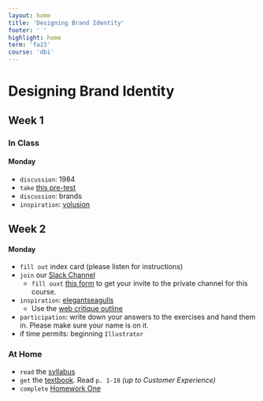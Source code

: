 ```yaml
---
layout: home
title: 'Designing Brand Identity'
footer: ' '
highlight: home
term: 'fa23'
course: 'dbi'
---
```


<h1 class="display-1">Designing Brand Identity</h1>

## Week 1

### In Class
#### Monday
* `discussion`: 1984
* `take` [this pre-test](https://forms.gle/jA3CP9HdNAnhPZxQ9)
* `discussion`: brands
* `inspiration`: [volusion](https://www.behance.net/gallery/55623181/Volusion-Branding)

## Week 2
#### Monday
* `fill out` index card (please listen for instructions)
* `join` our [Slack Channel](https://join.slack.com/t/cu-fa23/shared_invite/zt-22bghbp1d-2nIKp93mtYWfl_eR594FBg)
    * `fill ouxt` [this form](https://forms.gle/8b37ZbFp46myK8GZ7) to get your invite to the private channel for this course.
* `inspiration`: [elegantseagulls](https://www.elegantseagulls.com/)
  * Use the [web critique outline](web-crit.html)
* `participation`: write down your answers to the exercises and hand them in. Please make sure your name is on it.
* if time permits: beginning `Illustrator`

### At Home
* `read` the [syllabus](dbi-syllabus.pdf)
* `get` the [textbook](https://a.co/d/b27IXZD). Read `p. 1-18` _(up to Customer Experience)_
* `complete` [Homework One](assignments/hw1.html)